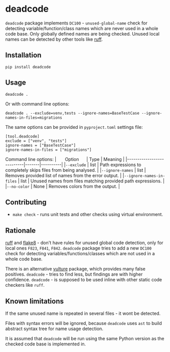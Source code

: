 # deadcode
`deadcode` package implements `DC100` - `unused-global-name` check for detecting
variable/function/class names which are never used in a whole code base.
Only globally defined names are being checked.
Unused local names can be detected by other tools like [ruff](https://pypi.org/project/ruff/).

## Installation
```shell
pip install deadcode
```

## Usage
```shell
deadcode .
```

Or with command line options:
```
deadcode . --exclude=venv,tests --ignore-names=BaseTestCase --ignore-names-in-files=migrations
```

The same options can be provided in `pyproject.toml` settings file:
```
[tool.deadcode]
exclude = ["venv", "tests"]
ignore-names = ["BaseTestCase"]
ignore-names-in-files = ["migrations"]
```

Command line options:
| &nbsp;&nbsp;&nbsp;&nbsp;&nbsp;&nbsp;Option&nbsp;&nbsp;&nbsp;&nbsp;&nbsp;&nbsp;| Type  | Meaning  |
|---------------------------|-------|----------|
|`--exclude`                | list | Path expressions to completely skips files from being analysed. |
|`--ignore-names`           | list | Removes provided list of names from the error output. |
|`--ignore-names-in-files`  | list | Unused names from files matching provided path expressions. |
|`--no-color`               | None | Removes colors from the output. |

## Contributing
- `make check` - runs unit tests and other checks using virtual environment.

## Rationale
[ruff](https://pypi.org/project/ruff/) and
[flake8](https://pypi.org/project/flake8/) - don't have rules for unused global
code detection, only for local ones `F823`, `F841`, `F842`. `deadcode` package
tries to add a new `DC100` check for detecting variables/functions/classes
which are not used in a whole code base.

There is an alternative [vulture](https://pypi.org/project/vulture/) package,
which provides many false positives.
`deadcode` - tries to find less, but findings are with higher confidence.
`deadcode` - is supposed to be used inline with other static code checkers like `ruff`.

## Known limitations
If the same unused name is repeated in several files - it wont be detected.

Files with syntax errors will be ignored, because `deadcode` uses `ast` to
build abstract syntax tree for name usage detection.

It is assumed that `deadcode` will be run using the same Python version as the
checked code base is implemented in.
